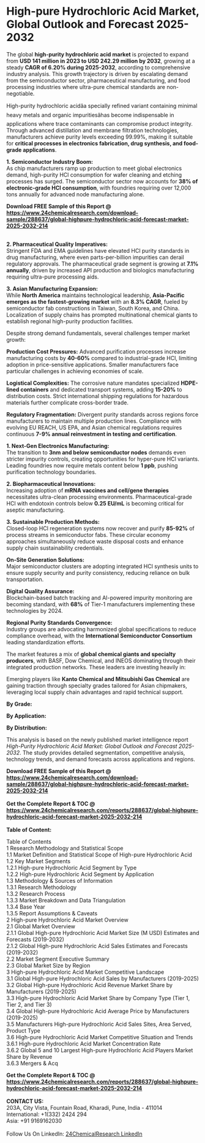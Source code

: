 <h1>High-pure Hydrochloric Acid Market, Global Outlook and Forecast 2025-2032</h1><p>The global <strong>high-purity hydrochloric acid market</strong> is projected to expand from <strong>USD 141 million in 2023 to USD 242.29 million by 2032</strong>, growing at a steady <strong>CAGR of 6.20% during 2025-2032</strong>, according to comprehensive industry analysis. This growth trajectory is driven by escalating demand from the semiconductor sector, pharmaceutical manufacturing, and food processing industries where ultra-pure chemical standards are non-negotiable.</p><p>High-purity hydrochloric acidâa specially refined variant containing minimal heavy metals and organic impuritiesâhas become indispensable in applications where trace contaminants can compromise product integrity. Through advanced distillation and membrane filtration technologies, manufacturers achieve purity levels exceeding 99.99%, making it suitable for <strong>critical processes in electronics fabrication, drug synthesis, and food-grade applications</strong>.</p><p><strong>1. Semiconductor Industry Boom:</strong><br>
As chip manufacturers ramp up production to meet global electronics demand, high-purity HCl consumption for wafer cleaning and etching processes has surged. The semiconductor sector now accounts for <strong>38% of electronic-grade HCl consumption</strong>, with foundries requiring over 12,000 tons annually for advanced node manufacturing alone.</p><div><b>Download FREE Sample of this Report @ 
            <a href="https://www.24chemicalresearch.com/download-sample/288637/global-highpure-hydrochloric-acid-forecast-market-2025-2032-214">
            https://www.24chemicalresearch.com/download-sample/288637/global-highpure-hydrochloric-acid-forecast-market-2025-2032-214</a></b></div><br><p><strong>2. Pharmaceutical Quality Imperatives:</strong><br>
Stringent FDA and EMA guidelines have elevated HCl purity standards in drug manufacturing, where even parts-per-billion impurities can derail regulatory approvals. The pharmaceutical grade segment is growing at <strong>7.1% annually</strong>, driven by increased API production and biologics manufacturing requiring ultra-pure processing aids.</p><p><strong>3. Asian Manufacturing Expansion:</strong><br>
While <strong>North America</strong> maintains technological leadership, <strong>Asia-Pacific emerges as the fastest-growing market</strong> with an <strong>8.3% CAGR</strong>, fueled by semiconductor fab constructions in Taiwan, South Korea, and China. Localization of supply chains has prompted multinational chemical giants to establish regional high-purity production facilities.</p><p>Despite strong demand fundamentals, several challenges temper market growth:</p><p><strong>Production Cost Pressures:</strong> Advanced purification processes increase manufacturing costs by <strong>40-60%</strong> compared to industrial-grade HCl, limiting adoption in price-sensitive applications. Smaller manufacturers face particular challenges in achieving economies of scale.</p><p><strong>Logistical Complexities:</strong> The corrosive nature mandates specialized <strong>HDPE-lined containers</strong> and dedicated transport systems, adding <strong>15-20%</strong> to distribution costs. Strict international shipping regulations for hazardous materials further complicate cross-border trade.</p><p><strong>Regulatory Fragmentation:</strong> Divergent purity standards across regions force manufacturers to maintain multiple production lines. Compliance with evolving EU REACH, US EPA, and Asian chemical regulations requires continuous <strong>7-9% annual reinvestment in testing and certification</strong>.</p><p><strong>1. Next-Gen Electronics Manufacturing:</strong><br>
The transition to <strong>3nm and below semiconductor nodes</strong> demands even stricter impurity controls, creating opportunities for hyper-pure HCl variants. Leading foundries now require metals content below <strong>1 ppb</strong>, pushing purification technology boundaries.</p><p><strong>2. Biopharmaceutical Innovations:</strong><br>
Increasing adoption of <strong>mRNA vaccines and cell/gene therapies</strong> necessitates ultra-clean processing environments. Pharmaceutical-grade HCl with endotoxin controls below <strong>0.25 EU/mL</strong> is becoming critical for aseptic manufacturing.</p><p><strong>3. Sustainable Production Methods:</strong><br>
Closed-loop HCl regeneration systems now recover and purify <strong>85-92%</strong> of process streams in semiconductor fabs. These circular economy approaches simultaneously reduce waste disposal costs and enhance supply chain sustainability credentials.</p><p><strong>On-Site Generation Solutions:</strong><br>
	Major semiconductor clusters are adopting integrated HCl synthesis units to ensure supply security and purity consistency, reducing reliance on bulk transportation.</p><p><strong>Digital Quality Assurance:</strong><br>
	Blockchain-based batch tracking and AI-powered impurity monitoring are becoming standard, with <strong>68%</strong> of Tier-1 manufacturers implementing these technologies by 2024.</p><p><strong>Regional Purity Standards Convergence:</strong><br>
	Industry groups are advocating harmonized global specifications to reduce compliance overhead, with the <strong>International Semiconductor Consortium</strong> leading standardization efforts.</p><p>The market features a mix of <strong>global chemical giants and specialty producers</strong>, with BASF, Dow Chemical, and INEOS dominating through their integrated production networks. These leaders are investing heavily in:</p><p>Emerging players like <strong>Kanto Chemical and Mitsubishi Gas Chemical</strong> are gaining traction through specialty grades tailored for Asian chipmakers, leveraging local supply chain advantages and rapid technical support.</p><p><strong>By Grade:</strong></p><p><strong>By Application:</strong></p><p><strong>By Distribution:</strong></p><p>This analysis is based on the newly published market intelligence report <em>High-Purity Hydrochloric Acid Market: Global Outlook and Forecast 2025-2032</em>. The study provides detailed segmentation, competitive analysis, technology trends, and demand forecasts across applications and regions.</p><div><b>Download FREE Sample of this Report @ 
            <a href="https://www.24chemicalresearch.com/download-sample/288637/global-highpure-hydrochloric-acid-forecast-market-2025-2032-214">
            https://www.24chemicalresearch.com/download-sample/288637/global-highpure-hydrochloric-acid-forecast-market-2025-2032-214</a></b></div><br><div><b>Get the Complete Report & TOC @ 
            <a href="https://www.24chemicalresearch.com/reports/288637/global-highpure-hydrochloric-acid-forecast-market-2025-2032-214">
            https://www.24chemicalresearch.com/reports/288637/global-highpure-hydrochloric-acid-forecast-market-2025-2032-214</a></b></div><br>
            <b>Table of Content:</b><p>Table of Contents<br />
1 Research Methodology and Statistical Scope<br />
1.1 Market Definition and Statistical Scope of High-pure Hydrochloric Acid<br />
1.2 Key Market Segments<br />
1.2.1 High-pure Hydrochloric Acid Segment by Type<br />
1.2.2 High-pure Hydrochloric Acid Segment by Application<br />
1.3 Methodology & Sources of Information<br />
1.3.1 Research Methodology<br />
1.3.2 Research Process<br />
1.3.3 Market Breakdown and Data Triangulation<br />
1.3.4 Base Year<br />
1.3.5 Report Assumptions & Caveats<br />
2 High-pure Hydrochloric Acid Market Overview<br />
2.1 Global Market Overview<br />
2.1.1 Global High-pure Hydrochloric Acid Market Size (M USD) Estimates and Forecasts (2019-2032)<br />
2.1.2 Global High-pure Hydrochloric Acid Sales Estimates and Forecasts (2019-2032)<br />
2.2 Market Segment Executive Summary<br />
2.3 Global Market Size by Region<br />
3 High-pure Hydrochloric Acid Market Competitive Landscape<br />
3.1 Global High-pure Hydrochloric Acid Sales by Manufacturers (2019-2025)<br />
3.2 Global High-pure Hydrochloric Acid Revenue Market Share by Manufacturers (2019-2025)<br />
3.3 High-pure Hydrochloric Acid Market Share by Company Type (Tier 1, Tier 2, and Tier 3)<br />
3.4 Global High-pure Hydrochloric Acid Average Price by Manufacturers (2019-2025)<br />
3.5 Manufacturers High-pure Hydrochloric Acid Sales Sites, Area Served, Product Type<br />
3.6 High-pure Hydrochloric Acid Market Competitive Situation and Trends<br />
3.6.1 High-pure Hydrochloric Acid Market Concentration Rate<br />
3.6.2 Global 5 and 10 Largest High-pure Hydrochloric Acid Players Market Share by Revenue<br />
3.6.3 Mergers & Acq</p><div><b>Get the Complete Report & TOC @ 
            <a href="https://www.24chemicalresearch.com/reports/288637/global-highpure-hydrochloric-acid-forecast-market-2025-2032-214">
            https://www.24chemicalresearch.com/reports/288637/global-highpure-hydrochloric-acid-forecast-market-2025-2032-214</a></b></div><br><b>CONTACT US:</b><br>
            203A, City Vista, Fountain Road, Kharadi, Pune, India - 411014<br>
            International: +1(332) 2424 294<br>
            Asia: +91 9169162030 <br><br>
            Follow Us On LinkedIn: <a href="https://www.linkedin.com/company/24chemicalresearch/">24ChemicalResearch LinkedIn</a>